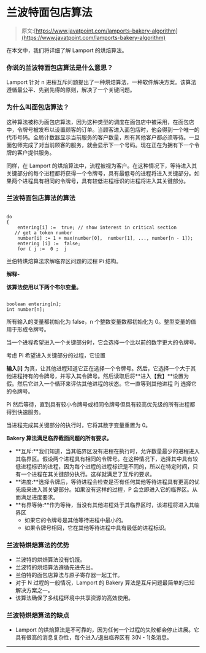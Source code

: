# 兰波特面包店算法

> 原文:[https://www.javatpoint.com/lamports-bakery-algorithm](https://www.javatpoint.com/lamports-bakery-algorithm)

在本文中，我们将详细了解 Lamport 的烘焙算法。

### 你说的兰波特面包店算法是什么意思？

Lamport 针对 n 进程互斥问题提出了一种烘焙算法，一种软件解决方案。该算法遵循最公平、先到先得的原则，解决了一个关键问题。

### 为什么叫面包店算法？

这种算法被称为面包店算法，因为这种类型的调度在面包店中被采用，在面包店中，令牌号被发布以设置顾客的订单。当顾客进入面包店时，他会得到一个唯一的代币号码。全局计数器显示当前服务的客户数量，所有其他客户都必须等待。一旦面包师完成了对当前顾客的服务，就会显示下一个号码。现在正在为拥有下一个令牌的客户提供服务。

同样，在 Lamport 的烘焙算法中，流程被视为客户。在这种情况下，等待进入其关键部分的每个进程都将获得一个令牌号，具有最低号的进程将进入关键部分。如果两个进程具有相同的令牌号，具有较低进程标识的进程将进入其关键部分。

### 兰波特面包店算法的算法

```

do
{
    entering[i] :=  true; // show interest in critical section
   // get a token number
    number[i] := 1 + max(number[0],  number[1], ..., number[n - 1]);   
    entering [i] :=  false;
    for ( j :=  0 ;  j
```

兰伯特烘焙算法求解临界区问题的过程 Pi 结构。

**解释-**

**该算法使用以下两个布尔变量。**

```

boolean entering[n];
int number[n];

```

所有输入的变量都初始化为 false，n 个整数变量数都初始化为 0。整型变量的值用于形成令牌号。

当一个进程希望进入一个关键部分时，它会选择一个比以前的数字更大的令牌号。

考虑 Pi 希望进入关键部分的过程，它设置

**输入[i]** 为真，让其他进程知道它正在选择一个令牌号。然后，它选择一个大于其他进程持有的令牌号，并写入其令牌号。然后读取后将**进入【我】**设置为假。然后它进入一个循环来评估其他进程的状态。它一直等到其他进程 Pj 选择它的令牌号。

Pi 然后等待，直到具有较小令牌号或相同令牌号但具有较高优先级的所有进程都得到快速服务。

当进程完成其关键部分的执行时，它将其数字变量重置为 0。

**Bakery 算法满足临界截面问题的所有要求。**

*   **互斥:**我们知道，当其临界区没有进程在执行时，允许数量最少的进程进入其临界区。假设两个进程具有相同的令牌号。在这种情况下，选择其中具有较低进程标识的进程，因为每个进程的进程标识是不同的，所以在特定时间，只有一个进程在其关键部分执行。这样就满足了互斥的要求。
*   **进度:**选择令牌后，等待进程会检查是否有任何其他等待进程具有更高的优先级来进入其关键部分。如果没有这样的过程，P 会立即进入它的临界区。从而满足进度要求。
*   **有界等待:**作为等待，当没有其他进程处于其临界区时，该进程将进入其临界区
    *   如果它的令牌号是其他等待进程中最小的。
    *   如果令牌号相同，它在其他等待进程中具有最低的进程标识。

### 兰波特烘焙算法的优势

*   兰波特的烘焙算法没有饥饿。
*   兰波特的烘焙算法遵循先进先出。
*   兰伯特的面包店算法与原子寄存器一起工作。
*   对于 N 过程的一般情况，Lamport 的 Bakery 算法是互斥问题最简单的已知解决方案之一。
*   该算法确保了多线程环境中共享资源的高效使用。

### 兰波特烘焙算法的缺点

*   Lamport 的烘焙算法是不可靠的，因为任何一个过程的失败都会停止进展。它具有很高的消息复杂性，每个进入/退出临界区有 3(N - 1)条消息。

* * *